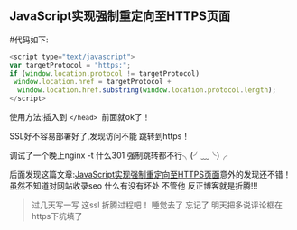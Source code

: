JavaScript实现强制重定向至HTTPS页面
---
#代码如下:
```javascript
<script type="text/javascript">
var targetProtocol = "https:";
if (window.location.protocol != targetProtocol)
 window.location.href = targetProtocol +
  window.location.href.substring(window.location.protocol.length);
</script>
```
使用方法:插入到 `</head> `前面就ok了！

SSL好不容易部署好了,发现访问不能 跳转到https！

调试了一个晚上nginx -t  什么301 强制跳转都不行╮(╯﹏╰)╭

后面发现这篇文章:<a href="http://www.jb51.net/article/67555.htm" target="_blank">JavaScript实现强制重定向至HTTPS页面</a>意外的发现还不错！虽然不知道对网站收录seo 什么有没有坏处 不管他 反正博客就是折腾!!!

>过几天写一写 这ssl 折腾过程吧！ 睡觉去了   忘记了 明天把多说评论框在https下坑填了
